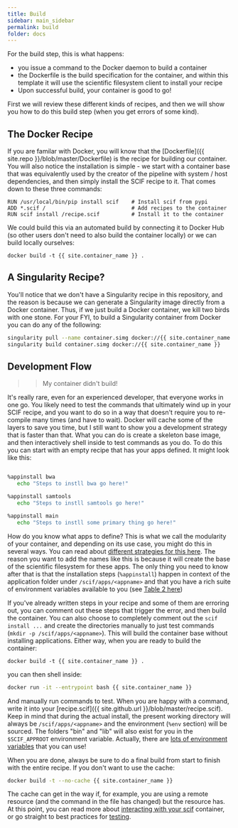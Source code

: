 ```yaml
---
title: Build
sidebar: main_sidebar
permalink: build
folder: docs
---
```


For the build step, this is what happens:

 - you issue a command to the Docker daemon to build a container
 - the Dockerfile is the build specification for the container, and within this template it will use the scientific filesystem client to install your recipe
 - Upon successful build, your container is good to go!

First we will review these different kinds of recipes, and then we will show you how to do this build step (when you get errors of some kind).

## The Docker Recipe
If you are familar with Docker, you will know that the [Dockerfile]({{ site.repo }}/blob/master/Dockerfile) is the recipe for building our container. You will also notice the installation is simple - we start with a container base that was equivalently used by the creator of the pipeline with system / host dependencies, and then simply install the SCIF recipe to it. That comes down to these three commands:

```
RUN /usr/local/bin/pip install scif    # Install scif from pypi
ADD *.scif /                           # Add recipes to the container
RUN scif install /recipe.scif          # Install it to the container
```

We could build this via an automated build by connecting it to Docker Hub (so other users don't need to also build the container locally) or we can build locally ourselves:

```
docker build -t {{ site.container_name }} .
```

## A Singularity Recipe?
You'll notice that we don't have a Singularity recipe in this repository, and the reason is because we can generate a Singularity image directly from a Docker container. Thus,
if we just build a Docker container, we kill two birds with one stone.  For your FYI, to build a Singularity container from Docker you can do any of the following:

```bash
singularity pull --name container.simg docker://{{ site.container_name }}
singularity build container.simg docker://{{ site.container_name }}
```



## Development Flow

>> My container didn't build!

It's really rare, even for an experienced developer, that everyone works in one go. You likely need to test the commands that ultimately wind up in your SCIF recipe, and
you want to do so in a way that doesn't require you to re-compile many times (and have to wait). Docker will cache some of the layers to save you time, but I still
want to show you a development strategy that is faster than that. What you can do is create a skeleton base image, and then interactively shell inside to test
commands as you do. To do this you can start with an empty recipe that has your apps defined. It might look like this:

```bash

%appinstall bwa
   echo "Steps to instll bwa go here!"

%appinstall samtools
   echo "Steps to instll samtools go here!"

%appinstall main
   echo "Steps to instll some primary thing go here!"
```

How do you know what apps to define? This is what we call the modularity of your container, and depending on its use case, you might do this in several ways.
You can read about [different strategies for this here](https://academic.oup.com/gigascience/article/7/5/giy023/4931737#116684246). The reason you want to add the names like
this is because it will create the base of the scientific filesystem for these apps. The only thing you need to know after that is that the installation steps (`%appinstall`)
happen in context of the application folder under `/scif/apps/<appname>` and that you have a rich suite of environment variables available to you (see [Table 2 here](https://academic.oup.com/gigascience/article/7/5/giy023/4931737#tbl2))

If you've already written steps in your recipe and some of them are erroring out, you can comment out these steps that trigger the error, and then build the container. You can also choose to completely comment out the `scif install ...` and create the directories manually to just test commands (`mkdir -p /scif/apps/<appname>`). This will build the container base without installing applications. Either way, when you are ready to build the container:

```
docker build -t {{ site.container_name }} .
```

you can then shell inside:

```bash
docker run -it --entrypoint bash {{ site.container_name }}
```

And manually run commands to test. When you are happy with a command, write it into your [recipe.scif]({{ site.github.url }}/blob/master/recipe.scif). Keep in mind
that during the actual install, the present working directory will always be `/scif/apps/<appname>` and the environment (`%env` section) will be sourced. The folders "bin" and
"lib" will also exist for you in the `$SCIF_APPROOT` environment variable. Actually, there are [lots of environment variables](https://sci-f.github.io///spec-v1#environment-namespace) that you can use!

When you are done, always be sure to do a final build from start to finish with the entire recipe. If you don't want to use the cache:


```bash
docker build -t --no-cache {{ site.container_name }}
```

The cache can get in the way if, for example, you are using a remote resource (and the command in the file has changed) but the resource has.  At this point, you can read more about [interacting with your scif](usage) container, or go straight to best practices for [testing](testing).
